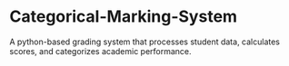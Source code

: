 # Categorical-Marking-System
A python-based grading system that processes student data, calculates scores, and categorizes academic performance.
